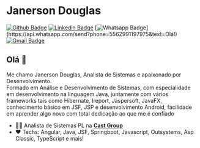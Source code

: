 # Janerson Douglas

[![Github Badge](https://img.shields.io/badge/-Github-000?style=flat-square&logo=Github&logoColor=white&link=https://github.com/janerson)](https://github.com/janerson)
[![Linkedin Badge](https://img.shields.io/badge/-LinkedIn-blue?style=flat-square&logo=Linkedin&logoColor=white&link=https://www.linkedin.com/in/janerson-douglas/)](https://www.linkedin.com/in/janerson-douglas/)
[![Whatsapp Badge](https://img.shields.io/badge/-Whatsapp-4CA143?style=flat-square&labelColor=4CA143&logo=whatsapp&logoColor=white&link=https://api.whatsapp.com/send?phone=5562991197975&text=Olá!)](https://api.whatsapp.com/send?phone=5562991197975&text=Olá!)
[![Gmail Badge](https://img.shields.io/badge/-Gmail-c14438?style=flat-square&logo=Gmail&logoColor=white&link=mailto:douglas.janerson@gmail.com)](mailto:douglas.janerson@gmail.com)

## Olá 👋

Me chamo Janerson Douglas, Analista de Sistemas e apaixonado por Desenvolvimento.  
Formado em Análise e Desenvolvimento de Sistemas, com especialidade em desenvolvimento na linguagem Java, juntamente com vários frameworks tais como Hibernate, Ireport, Jaspersoft, JavaFX, conhecimento básico em JSF, JSP e desenvolvimento Android, facilidade em aprender algo novo com total dedicação ao que me é confiado

- :office_worker: Analista de Sistemas PL na **[Cast Group](https://www.castgroup.com.br/pt/)**
- :heart: Techs: Angular, Java, JSF, Springboot, Javascript, Outsystems, Asp Classic, TypeScript e mais!



<!--
**Janerson/janerson** is a ✨ _special_ ✨ repository because its `README.md` (this file) appears on your GitHub profile.

Here are some ideas to get you started:

- 🔭 I’m currently working on ...
- 🌱 I’m currently learning ...
- 👯 I’m looking to collaborate on ...
- 🤔 I’m looking for help with ...
- 💬 Ask me about ...
- 📫 How to reach me: ...
- 😄 Pronouns: ...
- ⚡ Fun fact: ...
-->

